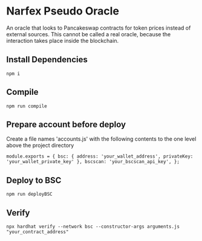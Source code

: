 # Narfex Pseudo Oracle

An oracle that looks to Pancakeswap contracts for token prices instead of external sources.
This cannot be called a real oracle, because the interaction takes place inside the blockchain.

## Install Dependencies

`npm i`

## Compile

`npm run compile`

## Prepare account before deploy

Create a file names 'accounts.js' with the following contents
to the one level above the project directory

`
module.exports = {
	bsc: {
		address: 'your_wallet_address',
		privateKey: 'your_wallet_private_key'
	},
	bscscan: 'your_bscscan_api_key',
};
`

## Deploy to BSC

`npm run deployBSC`

## Verify

`npx hardhat verify --network bsc --constructor-args arguments.js "your_contract_address"`
